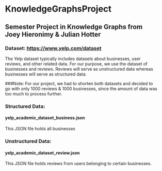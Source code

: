 # KnowledgeGraphsProject
## Semester Project in Knowledge Graphs from Joey Hieronimy & Julian Hotter

### Dataset: https://www.yelp.com/dataset
The Yelp dataset typically includes datasets about businesses, user reviews, and other related data.
For our purpose, we use the dataset of businesses and reviews.
Reviews will serve as unstructured data whereas businesses will serve as structured data.

###Note:
For our project, we had to shorten both datasets and decided to go with only 1000 reviews & 1000 businesses, since the amount of data was too much to process further.

### Structured Data:
#### yelp_academic_dataset_business.json
This JSON file holds all businesses

### Unstructured Data:
#### yelp_academic_dataset_review.json
This JSON file holds reviews from users belonging to certain businesses.


